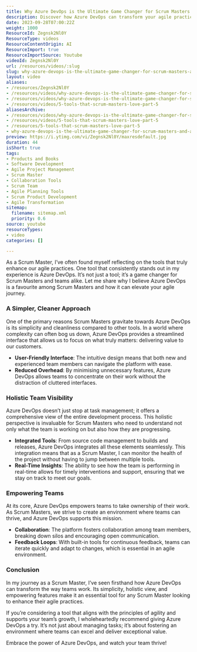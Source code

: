 ```yaml
---
title: Why Azure DevOps is the Ultimate Game Changer for Scrum Masters and Agile Teams
description: Discover how Azure DevOps can transform your agile practices as a Scrum Master. Simplify workflows, enhance team visibility, and empower collaboration today!
date: 2023-09-28T07:00:22Z
weight: 1000
ResourceId: Zegnsk2Nl0Y
ResourceType: videos
ResourceContentOrigin: AI
ResourceImport: true
ResourceImportSource: Youtube
videoId: Zegnsk2Nl0Y
url: /resources/videos/:slug
slug: why-azure-devops-is-the-ultimate-game-changer-for-scrum-masters-and-agile-teams-Zegnsk2Nl0Y
layout: video
aliases:
- /resources/Zegnsk2Nl0Y
- /resources/videos/why-azure-devops-is-the-ultimate-game-changer-for-scrum-masters-and-agile-teams-Zegnsk2Nl0Y
- /resources/videos/why-azure-devops-is-the-ultimate-game-changer-for-scrum-masters-and-agile-teams
- /resources/videos/5-tools-that-scrum-masters-love-part-5
aliasesArchive:
- /resources/videos/why-azure-devops-is-the-ultimate-game-changer-for-scrum-masters-and-agile-teams
- /resources/videos/5-tools-that-scrum-masters-love-part-5
- /resources/5-tools-that-scrum-masters-love-part-5
- why-azure-devops-is-the-ultimate-game-changer-for-scrum-masters-and-agile-teams-Zegnsk2Nl0Y
preview: https://i.ytimg.com/vi/Zegnsk2Nl0Y/maxresdefault.jpg
duration: 44
isShort: true
tags:
- Products and Books
- Software Development
- Agile Project Management
- Scrum Master
- Collaboration Tools
- Scrum Team
- Agile Planning Tools
- Scrum Product Development
- Agile Transformation
sitemap:
  filename: sitemap.xml
  priority: 0.6
source: youtube
resourceTypes:
- video
categories: []

---
```

As a Scrum Master, I’ve often found myself reflecting on the tools that truly enhance our agile practices. One tool that consistently stands out in my experience is Azure DevOps. It’s not just a tool; it’s a game changer for Scrum Masters and teams alike. Let me share why I believe Azure DevOps is a favourite among Scrum Masters and how it can elevate your agile journey.

### A Simpler, Cleaner Approach

One of the primary reasons Scrum Masters gravitate towards Azure DevOps is its simplicity and cleanliness compared to other tools. In a world where complexity can often bog us down, Azure DevOps provides a streamlined interface that allows us to focus on what truly matters: delivering value to our customers. 

- **User-Friendly Interface**: The intuitive design means that both new and experienced team members can navigate the platform with ease.
- **Reduced Overhead**: By minimising unnecessary features, Azure DevOps allows teams to concentrate on their work without the distraction of cluttered interfaces.

### Holistic Team Visibility

Azure DevOps doesn’t just stop at task management; it offers a comprehensive view of the entire development process. This holistic perspective is invaluable for Scrum Masters who need to understand not only what the team is working on but also how they are progressing.

- **Integrated Tools**: From source code management to builds and releases, Azure DevOps integrates all these elements seamlessly. This integration means that as a Scrum Master, I can monitor the health of the project without having to jump between multiple tools.
- **Real-Time Insights**: The ability to see how the team is performing in real-time allows for timely interventions and support, ensuring that we stay on track to meet our goals.

### Empowering Teams

At its core, Azure DevOps empowers teams to take ownership of their work. As Scrum Masters, we strive to create an environment where teams can thrive, and Azure DevOps supports this mission.

- **Collaboration**: The platform fosters collaboration among team members, breaking down silos and encouraging open communication.
- **Feedback Loops**: With built-in tools for continuous feedback, teams can iterate quickly and adapt to changes, which is essential in an agile environment.

### Conclusion

In my journey as a Scrum Master, I’ve seen firsthand how Azure DevOps can transform the way teams work. Its simplicity, holistic view, and empowering features make it an essential tool for any Scrum Master looking to enhance their agile practices. 

If you’re considering a tool that aligns with the principles of agility and supports your team’s growth, I wholeheartedly recommend giving Azure DevOps a try. It’s not just about managing tasks; it’s about fostering an environment where teams can excel and deliver exceptional value. 

Embrace the power of Azure DevOps, and watch your team thrive!
